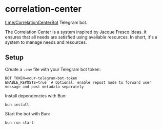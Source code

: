# correlation-center

[t.me/CorrelationCenterBot](https://t.me/CorrelationCenterBot) Telegram bot.

The Correlation Center is a system inspired by Jacque Fresco ideas. It ensures that all needs are satisfied using available resources. In short, it's a system to manage needs and resources.
## Setup

Create a `.env` file with your Telegram bot token:

```
BOT_TOKEN=your-telegram-bot-token
ENABLE_REPOSTS=true  # Optional: enable repost mode to forward user message and post metadata separately
```

Install dependencies with Bun:

```
bun install
```

Start the bot with Bun:

```
bun run start
```
